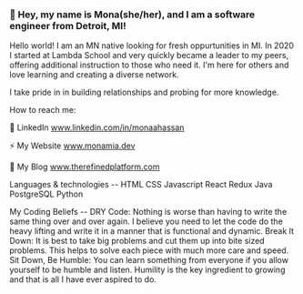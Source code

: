 ### 👋 Hey, my name is Mona(she/her), and I am a software engineer from Detroit, MI!

Hello world! I am an MN native looking for fresh oppurtunities in MI. In 2020 I started at Lambda School and very quickly became a leader to my peers, offering additional instruction to those who need it. I'm here for others and love learning and creating a diverse network.

I take pride in in building relationships and probing for more knowledge.

How to reach me:

 💬 LinkedIn www.linkedin.com/in/monaahassan

 ⚡ My Website www.monamia.dev

 🌱 My Blog www.therefinedplatform.com

Languages & technologies -- HTML CSS Javascript React Redux Java PostgreSQL Python

My Coding Beliefs -- DRY Code: Nothing is worse than having to write the same thing over and over again. I believe you need to let the code do the heavy lifting and write it in a manner that is functional and dynamic. Break It Down: It is best to take big problems and cut them up into bite sized problems. This helps to solve each piece with much more care and speed. Sit Down, Be Humble: You can learn something from everyone if you allow yourself to be humble and listen. Humility is the key ingredient to growing and that is all I have ever aspired to do.

<!--
**monaahassan/monaahassan** is a ✨ _special_ ✨ repository because its `README.md` (this file) appears on your GitHub profile.



-->
